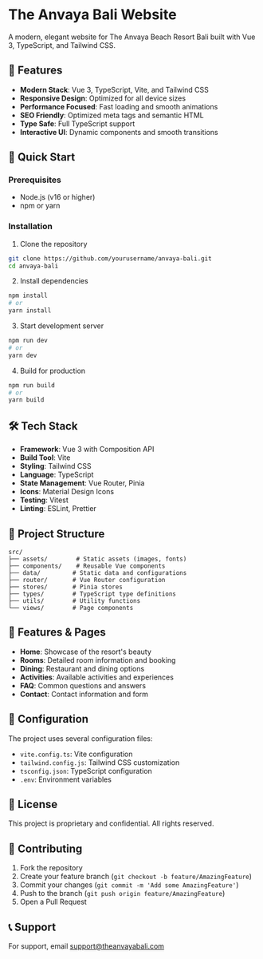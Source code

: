 # The Anvaya Bali Website

A modern, elegant website for The Anvaya Beach Resort Bali built with Vue 3, TypeScript, and Tailwind CSS.

## 🌟 Features

- **Modern Stack**: Vue 3, TypeScript, Vite, and Tailwind CSS
- **Responsive Design**: Optimized for all device sizes
- **Performance Focused**: Fast loading and smooth animations
- **SEO Friendly**: Optimized meta tags and semantic HTML
- **Type Safe**: Full TypeScript support
- **Interactive UI**: Dynamic components and smooth transitions

## 🚀 Quick Start

### Prerequisites

- Node.js (v16 or higher)
- npm or yarn

### Installation

1. Clone the repository

```bash
git clone https://github.com/yourusername/anvaya-bali.git
cd anvaya-bali
```

2. Install dependencies

```bash
npm install
# or
yarn install
```

3. Start development server

```bash
npm run dev
# or
yarn dev
```

4. Build for production

```bash
npm run build
# or
yarn build
```

## 🛠 Tech Stack

- **Framework**: Vue 3 with Composition API
- **Build Tool**: Vite
- **Styling**: Tailwind CSS
- **Language**: TypeScript
- **State Management**: Vue Router, Pinia
- **Icons**: Material Design Icons
- **Testing**: Vitest
- **Linting**: ESLint, Prettier

## 📁 Project Structure

```
src/
├── assets/        # Static assets (images, fonts)
├── components/    # Reusable Vue components
├── data/         # Static data and configurations
├── router/       # Vue Router configuration
├── stores/       # Pinia stores
├── types/        # TypeScript type definitions
├── utils/        # Utility functions
└── views/        # Page components
```

## 🎨 Features & Pages

- **Home**: Showcase of the resort's beauty
- **Rooms**: Detailed room information and booking
- **Dining**: Restaurant and dining options
- **Activities**: Available activities and experiences
- **FAQ**: Common questions and answers
- **Contact**: Contact information and form

## 🔧 Configuration

The project uses several configuration files:

- `vite.config.ts`: Vite configuration
- `tailwind.config.js`: Tailwind CSS customization
- `tsconfig.json`: TypeScript configuration
- `.env`: Environment variables

## 📝 License

This project is proprietary and confidential. All rights reserved.

## 🤝 Contributing

1. Fork the repository
2. Create your feature branch (`git checkout -b feature/AmazingFeature`)
3. Commit your changes (`git commit -m 'Add some AmazingFeature'`)
4. Push to the branch (`git push origin feature/AmazingFeature`)
5. Open a Pull Request

## 📞 Support

For support, email [support@theanvayabali.com](mailto:support@theanvayabali.com)
